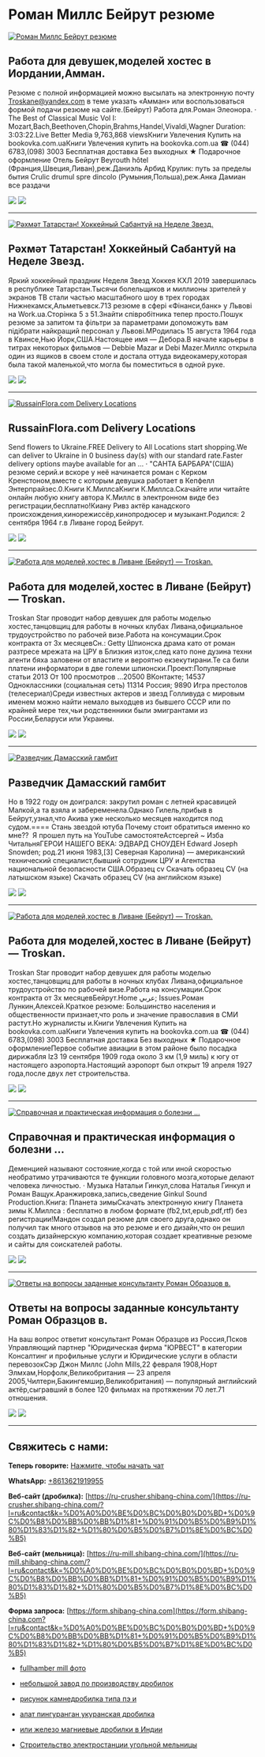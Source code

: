 # Роман Миллс Бейрут резюме

<a href="https://swt.shibang-china.com/?l=ru&img&k=%D0%A0%D0%BE%D0%BC%D0%B0%D0%BD+%D0%9C%D0%B8%D0%BB%D0%BB%D1%81+%D0%91%D0%B5%D0%B9%D1%80%D1%83%D1%82+%D1%80%D0%B5%D0%B7%D1%8E%D0%BC%D0%B5" target="_blank">![Роман Миллс Бейрут резюме](http://static.shibang-china.com/all-800x300/424.jpg)</a>

## Работа для девушек,моделей хостес в Иордании,Амман.
Резюме с полной информацией можно высылать на электронную почту Troskane@yandex.com в теме указать &#171;Амман&#187; или воспользоваться формой подачи резюме на сайте.(Бейрут) Работа для.Роман Элеонора.&nbsp;&#0183;&#32;The Best of Classical Music Vol I: Mozart,Bach,Beethoven,Chopin,Brahms,Handel,Vivaldi,Wagner Duration: 3:03:22.Live Better Media 9,763,868 viewsКниги Увлечения Купить на bookovka.com.uaКниги Увлечения купить на bookovka.com.ua ☎ (044) 6783,(098) 3003 Бесплатная доставка Без выходных ★ Подарочное оформление Отель Бейрут Beyrouth h&#244;tel (Франция,Швеция,Ливан),реж.Даниэль Арбид Крулик: путь за пределы бытия Crulic drumul spre dincolo (Румыния,Польша),реж.Анка Дамиан все раздачи


<a href="https://whatsapp.shibangsoft.com/WhatsApp.php" target="_blank" title="WhatsApp">![](http://static.shibang-china.com/icon/whatsapp.png)</a> <a href="https://swt.shibang-china.com/?l=ru&icon&k=%D0%A0%D0%BE%D0%BC%D0%B0%D0%BD+%D0%9C%D0%B8%D0%BB%D0%BB%D1%81+%D0%91%D0%B5%D0%B9%D1%80%D1%83%D1%82+%D1%80%D0%B5%D0%B7%D1%8E%D0%BC%D0%B5" target="_blank">![](http://static.shibang-china.com/icon/chat-ru.png)</a>

---

<a href="https://swt.shibang-china.com/?l=ru&img&k=%D0%A0%D0%BE%D0%BC%D0%B0%D0%BD+%D0%9C%D0%B8%D0%BB%D0%BB%D1%81+%D0%91%D0%B5%D0%B9%D1%80%D1%83%D1%82+%D1%80%D0%B5%D0%B7%D1%8E%D0%BC%D0%B5" target="_blank">![Рәхмәт Татарстан! Хоккейный Сабантуй на Неделе Звезд.](http://static.shibang-china.com/all-800x300/881.jpg)</a>

## Рәхмәт Татарстан! Хоккейный Сабантуй на Неделе Звезд.
Яркий хоккейный праздник Неделя Звезд Хоккея КХЛ 2019 завершилась в республике Татарстан.Тысячи болельщиков и миллионы зрителей у экранов ТВ стали частью масштабного шоу в трех городах Нижнекамск,Альметьевск.713 резюме в сфері &#171;Фінанси,банк&#187; у Львові на Work.ua.Сторінка 5 з 51.Знайти співробітника тепер просто.Пошук резюме за запитом та фільтри за параметрами допоможуть вам підібрати найкращий персонал у Львові.МРодилась 15 августа 1964 года в Квинсе,Нью Йорк,США.Настоящее имя — Дебора.В начале карьеры в титрах некоторых фильмов — Debbie Mazar и Debi Mazer.Миллс открыла один из ящиков в своем столе и достала оттуда видеокамеру,которая была такой маленькой,что могла бы поместиться в одной руке.


<a href="https://whatsapp.shibangsoft.com/WhatsApp.php" target="_blank" title="WhatsApp">![](http://static.shibang-china.com/icon/whatsapp.png)</a> <a href="https://swt.shibang-china.com/?l=ru&icon&k=%D0%A0%D0%BE%D0%BC%D0%B0%D0%BD+%D0%9C%D0%B8%D0%BB%D0%BB%D1%81+%D0%91%D0%B5%D0%B9%D1%80%D1%83%D1%82+%D1%80%D0%B5%D0%B7%D1%8E%D0%BC%D0%B5" target="_blank">![](http://static.shibang-china.com/icon/chat-ru.png)</a>

---

<a href="https://swt.shibang-china.com/?l=ru&img&k=%D0%A0%D0%BE%D0%BC%D0%B0%D0%BD+%D0%9C%D0%B8%D0%BB%D0%BB%D1%81+%D0%91%D0%B5%D0%B9%D1%80%D1%83%D1%82+%D1%80%D0%B5%D0%B7%D1%8E%D0%BC%D0%B5" target="_blank">![RussainFlora.com Delivery Locations](http://static.shibang-china.com/all-800x300/934.jpg)</a>

## RussainFlora.com Delivery Locations
Send flowers to Ukraine.FREE Delivery to All Locations start shopping.We can deliver to Ukraine in 0 business day(s) with our standard rate.Faster delivery options maybe available for an …&nbsp;&#0183;&#32;&quot;САНТА БАРБАРА&quot;(США) резюме серий.и вскоре у неё начинается роман с Керком Кренстоном,вместе с которым девушка работает в Кепфелл Энтерпрайзес.0.Книги К.МиллсаКниги К.Миллса.Скачайте или читайте онлайн любую книгу автора К.Миллс в электронном виде без регистрации,бесплатно!Киану Ривз актёр канадского происхождения,кинорежиссёр,кинопродюсер и музыкант.Родился: 2 сентября 1964 г.в Ливане город Бейрут.


<a href="https://whatsapp.shibangsoft.com/WhatsApp.php" target="_blank" title="WhatsApp">![](http://static.shibang-china.com/icon/whatsapp.png)</a> <a href="https://swt.shibang-china.com/?l=ru&icon&k=%D0%A0%D0%BE%D0%BC%D0%B0%D0%BD+%D0%9C%D0%B8%D0%BB%D0%BB%D1%81+%D0%91%D0%B5%D0%B9%D1%80%D1%83%D1%82+%D1%80%D0%B5%D0%B7%D1%8E%D0%BC%D0%B5" target="_blank">![](http://static.shibang-china.com/icon/chat-ru.png)</a>

---

<a href="https://swt.shibang-china.com/?l=ru&img&k=%D0%A0%D0%BE%D0%BC%D0%B0%D0%BD+%D0%9C%D0%B8%D0%BB%D0%BB%D1%81+%D0%91%D0%B5%D0%B9%D1%80%D1%83%D1%82+%D1%80%D0%B5%D0%B7%D1%8E%D0%BC%D0%B5" target="_blank">![Работа для моделей,хостес в Ливане (Бейрут) — Troskan.](http://static.shibang-china.com/all-800x300/1523.jpg)</a>

## Работа для моделей,хостес в Ливане (Бейрут) — Troskan.
Troskan Star проводит набор девушек для работы моделью хостес,танцовщиц для работы в ночных клубах Ливана,официальное трудоустройство по рабочей визе.Работа на консумации.Срок контракта от 3х месяцевСн.: Getty Шпионска драма като от роман разтресе мрежата на ЦРУ в Близкия изток,след като поне дузина техни агенти бяха заловени от властите и вероятно екзекутирани.Те са били платени информатори в две големи шпионски.Проект:Популярные статьи 2013 От 100 просмотров …20500 ВКонтакте; 14537 Одноклассники (социальная сеть) 11314 Россия; 9890 Игра престолов (телесериал)Среди известных актеров и звезд Голливуда с мировым именем можно найти немало выходцев из бывшего СССР или по крайней мере тех,чьи родственники были эмигрантами из России,Беларуси или Украины.


<a href="https://whatsapp.shibangsoft.com/WhatsApp.php" target="_blank" title="WhatsApp">![](http://static.shibang-china.com/icon/whatsapp.png)</a> <a href="https://swt.shibang-china.com/?l=ru&icon&k=%D0%A0%D0%BE%D0%BC%D0%B0%D0%BD+%D0%9C%D0%B8%D0%BB%D0%BB%D1%81+%D0%91%D0%B5%D0%B9%D1%80%D1%83%D1%82+%D1%80%D0%B5%D0%B7%D1%8E%D0%BC%D0%B5" target="_blank">![](http://static.shibang-china.com/icon/chat-ru.png)</a>

---

<a href="https://swt.shibang-china.com/?l=ru&img&k=%D0%A0%D0%BE%D0%BC%D0%B0%D0%BD+%D0%9C%D0%B8%D0%BB%D0%BB%D1%81+%D0%91%D0%B5%D0%B9%D1%80%D1%83%D1%82+%D1%80%D0%B5%D0%B7%D1%8E%D0%BC%D0%B5" target="_blank">![Разведчик Дамасский гамбит](http://static.shibang-china.com/all-800x300/847.jpg)</a>

## Разведчик Дамасский гамбит
Но в 1922 году он доигрался: закрутил роман с летней красавицей Малкой,а та взяла и забеременела.Однако Гилель,прибыв в Бейрут,узнал,что Акива уже несколько месяцев находится под судом.==== Стань звездой ютуба Почему стоит обратиться именно ко мне?? ️ Я прошел путь на YouTube самостоятеАстсергей ~ Изба ЧитальняГЕРОИ НАШЕГО ВЕКА: ЭДВАРД СНОУДЕН Edward Joseph Snowden; род.21 июня 1983,[3] Северная Каролина) — американский технический специалист,бывший сотрудник ЦРУ и Агентства национальной безопасности США.Образец cv Скачать образец CV (на латышском языке) Скачать образец CV (на английском языке)


<a href="https://whatsapp.shibangsoft.com/WhatsApp.php" target="_blank" title="WhatsApp">![](http://static.shibang-china.com/icon/whatsapp.png)</a> <a href="https://swt.shibang-china.com/?l=ru&icon&k=%D0%A0%D0%BE%D0%BC%D0%B0%D0%BD+%D0%9C%D0%B8%D0%BB%D0%BB%D1%81+%D0%91%D0%B5%D0%B9%D1%80%D1%83%D1%82+%D1%80%D0%B5%D0%B7%D1%8E%D0%BC%D0%B5" target="_blank">![](http://static.shibang-china.com/icon/chat-ru.png)</a>

---

<a href="https://swt.shibang-china.com/?l=ru&img&k=%D0%A0%D0%BE%D0%BC%D0%B0%D0%BD+%D0%9C%D0%B8%D0%BB%D0%BB%D1%81+%D0%91%D0%B5%D0%B9%D1%80%D1%83%D1%82+%D1%80%D0%B5%D0%B7%D1%8E%D0%BC%D0%B5" target="_blank">![Работа для моделей,хостес в Ливане (Бейрут) — Troskan.](http://static.shibang-china.com/all-800x300/894.jpg)</a>

## Работа для моделей,хостес в Ливане (Бейрут) — Troskan.
Troskan Star проводит набор девушек для работы моделью хостес,танцовщиц для работы в ночных клубах Ливана,официальное трудоустройство по рабочей визе.Работа на консумации.Срок контракта от 3х месяцевБейрут.Home عربي; Issues.Роман Лункин,Алексей.Краткое резюме: Большинство населения и общественности признает,что роль и значение православия в СМИ растут.Но журналисты и.Книги Увлечения Купить на bookovka.com.uaКниги Увлечения купить на bookovka.com.ua ☎ (044) 6783,(098) 3003 Бесплатная доставка Без выходных ★ Подарочное оформлениеПервое событие авиации в этом районе было посадка дирижабля lz3 19 сентября 1909 года около 3 км (1,9 миль) к югу от настоящего аэропорта.Настоящий аэропорт был открыт 19 апреля 1927 года,после двух лет строительства.


<a href="https://whatsapp.shibangsoft.com/WhatsApp.php" target="_blank" title="WhatsApp">![](http://static.shibang-china.com/icon/whatsapp.png)</a> <a href="https://swt.shibang-china.com/?l=ru&icon&k=%D0%A0%D0%BE%D0%BC%D0%B0%D0%BD+%D0%9C%D0%B8%D0%BB%D0%BB%D1%81+%D0%91%D0%B5%D0%B9%D1%80%D1%83%D1%82+%D1%80%D0%B5%D0%B7%D1%8E%D0%BC%D0%B5" target="_blank">![](http://static.shibang-china.com/icon/chat-ru.png)</a>

---

<a href="https://swt.shibang-china.com/?l=ru&img&k=%D0%A0%D0%BE%D0%BC%D0%B0%D0%BD+%D0%9C%D0%B8%D0%BB%D0%BB%D1%81+%D0%91%D0%B5%D0%B9%D1%80%D1%83%D1%82+%D1%80%D0%B5%D0%B7%D1%8E%D0%BC%D0%B5" target="_blank">![Справочная и практическая информация о болезни …](http://static.shibang-china.com/all-800x300/761.jpg)</a>

## Справочная и практическая информация о болезни …
Деменцией называют состояние,когда с той или иной скоростью необратимо утрачиваются те функции головного мозга,которые делают человека личностью.&nbsp;&#0183;&#32;Музыка Натальи Гинкул,слова Наталья Гинкул и Роман Ващук.Аранжировка,запись,сведение Ginkul Sound Production.Книга: Планета зимыСкачать электронную книгу Планета зимы К.Миллса : бесплатно в любом формате (fb2,txt,epub,pdf,rtf) без регистрации!Мандон создал резюме для своего друга,однако он получил так много отзывов на это резюме и его дизайн,что он решил создать дизайнерскую компанию,которая создает креативные резюме и сайты для соискателей работы.


<a href="https://whatsapp.shibangsoft.com/WhatsApp.php" target="_blank" title="WhatsApp">![](http://static.shibang-china.com/icon/whatsapp.png)</a> <a href="https://swt.shibang-china.com/?l=ru&icon&k=%D0%A0%D0%BE%D0%BC%D0%B0%D0%BD+%D0%9C%D0%B8%D0%BB%D0%BB%D1%81+%D0%91%D0%B5%D0%B9%D1%80%D1%83%D1%82+%D1%80%D0%B5%D0%B7%D1%8E%D0%BC%D0%B5" target="_blank">![](http://static.shibang-china.com/icon/chat-ru.png)</a>

---

<a href="https://swt.shibang-china.com/?l=ru&img&k=%D0%A0%D0%BE%D0%BC%D0%B0%D0%BD+%D0%9C%D0%B8%D0%BB%D0%BB%D1%81+%D0%91%D0%B5%D0%B9%D1%80%D1%83%D1%82+%D1%80%D0%B5%D0%B7%D1%8E%D0%BC%D0%B5" target="_blank">![Ответы на вопросы заданные консультанту Роман Образцов в.](http://static.shibang-china.com/all-800x300/1141.jpg)</a>

## Ответы на вопросы заданные консультанту Роман Образцов в.
На ваш вопрос ответит консультант Роман Образцов из Россия,Псков Управляющий партнер &quot;Юридическая фирма &quot;ЮРВЕСТ&quot; в категории Консалтинг и профильные услуги и Юридические услуги в области перевозокСэр Джон Миллс (John Mills,22 февраля 1908,Норт Элмхам,Норфолк,Великобритания — 23 апреля 2005,Чилтерн,Бакингемшир,Великобритания) — популярный английский актёр,сыгравший в более 120 фильмах на протяжении 70 лет.71 отношения.

<a href="https://whatsapp.shibangsoft.com/WhatsApp.php" target="_blank" title="WhatsApp">![](http://static.shibang-china.com/icon/whatsapp.png)</a> <a href="https://swt.shibang-china.com/?l=ru&icon&k=%D0%A0%D0%BE%D0%BC%D0%B0%D0%BD+%D0%9C%D0%B8%D0%BB%D0%BB%D1%81+%D0%91%D0%B5%D0%B9%D1%80%D1%83%D1%82+%D1%80%D0%B5%D0%B7%D1%8E%D0%BC%D0%B5" target="_blank">![](http://static.shibang-china.com/icon/chat-ru.png)</a>

---
## Свяжитесь с нами:

**Теперь говорите:** [Нажмите, чтобы начать чат](https://swt.shibang-china.com?l=ru&contact&k=%D0%A0%D0%BE%D0%BC%D0%B0%D0%BD+%D0%9C%D0%B8%D0%BB%D0%BB%D1%81+%D0%91%D0%B5%D0%B9%D1%80%D1%83%D1%82+%D1%80%D0%B5%D0%B7%D1%8E%D0%BC%D0%B5)

**WhatsApp:**  [+8613621919955](https://whatsapp.shibangsoft.com/WhatsApp.php)

**Веб-сайт (дробилка):** [https://ru-crusher.shibang-china.com/](https://ru-crusher.shibang-china.com/?l=ru&contact&k=%D0%A0%D0%BE%D0%BC%D0%B0%D0%BD+%D0%9C%D0%B8%D0%BB%D0%BB%D1%81+%D0%91%D0%B5%D0%B9%D1%80%D1%83%D1%82+%D1%80%D0%B5%D0%B7%D1%8E%D0%BC%D0%B5)

**Веб-сайт (мельница):** [https://ru-mill.shibang-china.com/](https://ru-mill.shibang-china.com/?l=ru&contact&k=%D0%A0%D0%BE%D0%BC%D0%B0%D0%BD+%D0%9C%D0%B8%D0%BB%D0%BB%D1%81+%D0%91%D0%B5%D0%B9%D1%80%D1%83%D1%82+%D1%80%D0%B5%D0%B7%D1%8E%D0%BC%D0%B5)

**Форма запроса:** [https://form.shibang-china.com](https://form.shibang-china.com?l=ru&contact&k=%D0%A0%D0%BE%D0%BC%D0%B0%D0%BD+%D0%9C%D0%B8%D0%BB%D0%BB%D1%81+%D0%91%D0%B5%D0%B9%D1%80%D1%83%D1%82+%D1%80%D0%B5%D0%B7%D1%8E%D0%BC%D0%B5)

* [fullhamber mill фото](../133/fullhamber%20mill%20%D1%84%D0%BE%D1%82%D0%BE.md)

* [небольшой завод по производству дробилок](../134/%D0%BD%D0%B5%D0%B1%D0%BE%D0%BB%D1%8C%D1%88%D0%BE%D0%B9%20%D0%B7%D0%B0%D0%B2%D0%BE%D0%B4%20%D0%BF%D0%BE%20%D0%BF%D1%80%D0%BE%D0%B8%D0%B7%D0%B2%D0%BE%D0%B4%D1%81%D1%82%D0%B2%D1%83%20%D0%B4%D1%80%D0%BE%D0%B1%D0%B8%D0%BB%D0%BE%D0%BA.md)

* [рисунок камнедробилка типа пэ и](../133/%D1%80%D0%B8%D1%81%D1%83%D0%BD%D0%BE%D0%BA%20%D0%BA%D0%B0%D0%BC%D0%BD%D0%B5%D0%B4%D1%80%D0%BE%D0%B1%D0%B8%D0%BB%D0%BA%D0%B0%20%D1%82%D0%B8%D0%BF%D0%B0%20%D0%BF%D1%8D%20%D0%B8.md)

* [алат пингуранган укуранская дробилка](../131/%D0%B0%D0%BB%D0%B0%D1%82%20%D0%BF%D0%B8%D0%BD%D0%B3%D1%83%D1%80%D0%B0%D0%BD%D0%B3%D0%B0%D0%BD%20%D1%83%D0%BA%D1%83%D1%80%D0%B0%D0%BD%D1%81%D0%BA%D0%B0%D1%8F%20%D0%B4%D1%80%D0%BE%D0%B1%D0%B8%D0%BB%D0%BA%D0%B0.md)

* [или железо магниевые дробилки в Индии](../134/%D0%B8%D0%BB%D0%B8%20%D0%B6%D0%B5%D0%BB%D0%B5%D0%B7%D0%BE%20%D0%BC%D0%B0%D0%B3%D0%BD%D0%B8%D0%B5%D0%B2%D1%8B%D0%B5%20%D0%B4%D1%80%D0%BE%D0%B1%D0%B8%D0%BB%D0%BA%D0%B8%20%D0%B2%20%D0%98%D0%BD%D0%B4%D0%B8%D0%B8.md)

* [Строительство электростанции угольной мельницы](../132/%D0%A1%D1%82%D1%80%D0%BE%D0%B8%D1%82%D0%B5%D0%BB%D1%8C%D1%81%D1%82%D0%B2%D0%BE%20%D1%8D%D0%BB%D0%B5%D0%BA%D1%82%D1%80%D0%BE%D1%81%D1%82%D0%B0%D0%BD%D1%86%D0%B8%D0%B8%20%D1%83%D0%B3%D0%BE%D0%BB%D1%8C%D0%BD%D0%BE%D0%B9%20%D0%BC%D0%B5%D0%BB%D1%8C%D0%BD%D0%B8%D1%86%D1%8B.md)